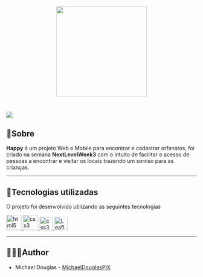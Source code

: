 <h1 align="center">
    <img src="/images/logo-black.svg" width="240px">
</h1>

<h1>
    <img src="https://ik.imagekit.io/michaeldouglas/happy_index_GdAszxpFu.PNG">
</h1>

## 📜Sobre

**Happy** é um projeto Web e Mobile para encontrar e cadastrar orfanatos, foi criado na semana **NextLevelWeek3** com o intuito de facilitar o acesso de pessoas a encontrar e visitar os locais trazendo um sorriso para as crianças.   

---

## 🚀Tecnologias utilizadas
O projeto foi desenvolvido  utilizando as seguintes tecnologias
<p>
    <a href="https://developer.mozilla.org/pt-BR/docs/Web/HTML/HTML5" target="-blank" title="HTML5">
    <img 
    src="https://devicon.dev/devicon.git/icons/html5/html5-original-wordmark.svg" alt="html5" 
    width="40" 
    height="40">
    </a>
    <a href="https://developer.mozilla.org/pt-BR/docs/Web/CSS" target="-blank" title="CSS3">
    <img 
    src="https://devicon.dev/devicon.git/icons/css3/css3-original-wordmark.svg" alt="css3" 
    width="40" 
    height="40">
    </a>
    <a href="https://developer.mozilla.org/pt-BR/docs/Web/CSS" target="-blank" title="CSS3">
    <img 
    src="https://devicon.dev/devicon.git/icons/javascript/javascript-original.svg" alt="css3" 
    width="35" 
    height="35">
    </a>
    <a href="https://leafletjs.com/" target="-blank" title="Leaflet">
    <img 
    src="https://ik.imagekit.io/michaeldouglas/leaflet_Q3j-0QyQ8.png" alt="Leaflet" 
    width="35" 
    height="35">
    </a>
</p>

---

## 👨🏽‍💻Author
- Michael Douglas - [MichaelDouglasPIX](https://github.com/MichaelDouglasPIX)
